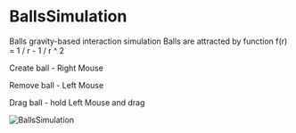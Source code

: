 # BallsSimulation

Balls gravity-based interaction simulation
Balls are attracted by function f(r) = 1 / r - 1 / r ^ 2

Create ball - Right Mouse

Remove ball - Left Mouse

Drag ball - hold Left Mouse and drag

![BallsSimulation](https://i.imgur.com/jTX3ZLX.png)

